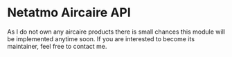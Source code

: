 # Netatmo Aircaire API

As I do not own any aircaire products there is small chances this module will be implemented anytime soon. If you are interested to become its maintainer, feel free to contact me.
